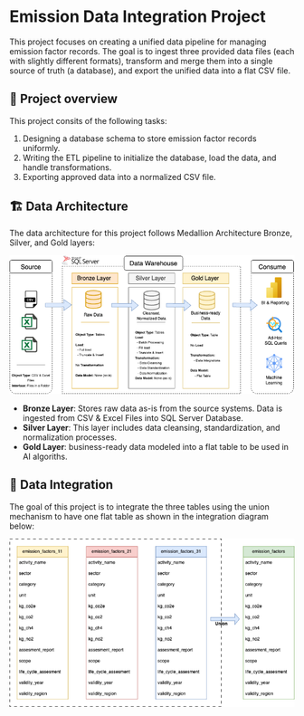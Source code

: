 # Emission Data Integration Project

This project focuses on creating a unified data pipeline for managing emission factor records. The goal is to ingest three provided data files (each with slightly different formats), transform and merge them into a single source of truth (a database), and export the unified data into a flat CSV file.

## 📖 Project overview

This project consits of the following tasks: 

1. Designing a database schema to store emission factor records uniformly.
2. Writing the ETL pipeline to initialize the database, load the data, and handle transformations.
3. Exporting approved data into a normalized CSV file.


## 🏗️ Data Architecture

The data architecture for this project follows Medallion Architecture Bronze, Silver, and Gold layers:

![Data Architecture](docs/Data_Architecture.png)

- **Bronze Layer**: Stores raw data as-is from the source systems. Data is ingested from CSV & Excel Files into SQL Server Database.
- **Silver Layer**: This layer includes data cleansing, standardization, and normalization processes.
- **Gold Layer**: business-ready data modeled into a flat table to be used in AI algoriths.

## 🔗 Data Integration 

The goal of this project is to integrate the three tables using the union mechanism to have one flat table as shown in the integration diagram below: 

![Integration Diagram](docs/data_integration.png)